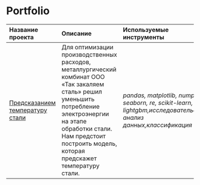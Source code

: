 # Portfolio
| Название проекта | Описание | Используемые инструменты | 
| :---------------------- | :---------------------- | :---------------------- |
| [Предсказанием температуру стали](predicting_the_temperature_of_steel) | Для оптимизации производственных расходов, металлургический комбинат ООО «Так закаляем сталь» решил уменьшить потребление электроэнергии на этапе обработки стали. Нам предстоит построить модель, которая предскажет температуру стали.| *pandas, matplotlib, numpy, seaborn, re, scikit-learn, ML, lightgbm,исследовательский анализ данных,классификация* |
